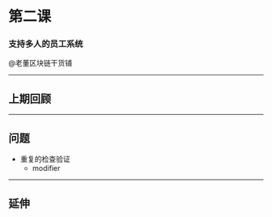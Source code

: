 # 第二课

### 支持多人的员工系统

@老董区块链干货铺

---

## 上期回顾

---

## 问题

* 重复的检查验证 <!-- .element: class="fragment" -->
  * modifier <!-- .element: class="fragment" -->

---

## 延伸
